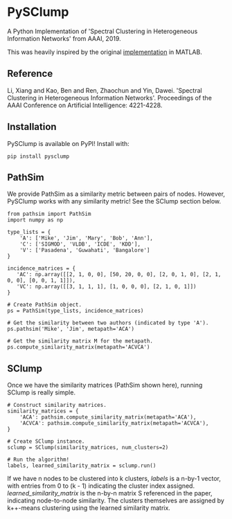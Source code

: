# PySClump
A Python Implementation of 'Spectral Clustering in Heterogeneous Information Networks' from AAAI, 2019.

This was heavily inspired by the original [implementation](https://github.com/lixiang3776/SClump) in MATLAB.

## Reference
Li, Xiang and Kao, Ben and Ren, Zhaochun and Yin, Dawei. 'Spectral Clustering in Heterogeneous Information Networks'. Proceedings of the AAAI Conference on Artificial Intelligence: 4221-4228.

## Installation
PySClump is available on PyPI! Install with:
```
pip install pysclump
```

## PathSim
We provide PathSim as a similarity metric between pairs of nodes. However, PySClump works with any similarity metric! See the SClump section below.

```
from pathsim import PathSim
import numpy as np

type_lists = {
    'A': ['Mike', 'Jim', 'Mary', 'Bob', 'Ann'],
    'C': ['SIGMOD', 'VLDB', 'ICDE', 'KDD'],
    'V': ['Pasadena', 'Guwahati', 'Bangalore']
}

incidence_matrices = { 
   'AC': np.array([[2, 1, 0, 0], [50, 20, 0, 0], [2, 0, 1, 0], [2, 1, 0, 0], [0, 0, 1, 1]]),
   'VC': np.array([[3, 1, 1, 1], [1, 0, 0, 0], [2, 1, 0, 1]])
}

# Create PathSim object.
ps = PathSim(type_lists, incidence_matrices)

# Get the similarity between two authors (indicated by type 'A').
ps.pathsim('Mike', 'Jim', metapath='ACA')

# Get the similarity matrix M for the metapath.
ps.compute_similarity_matrix(metapath='ACVCA')
```

## SClump
Once we have the similarity matrices (PathSim shown here), running SClump is really simple.
```
# Construct similarity matrices.
similarity_matrices = {
    'ACA': pathsim.compute_similarity_matrix(metapath='ACA'),
    'ACVCA': pathsim.compute_similarity_matrix(metapath='ACVCA'),
}

# Create SClump instance.
sclump = SClump(similarity_matrices, num_clusters=2)

# Run the algorithm!
labels, learned_similarity_matrix = sclump.run()
```

If we have n nodes to be clustered into k clusters, *labels* is a n-by-1 vector, with entries from 0 to (k - 1) indicating the cluster index assigned. *learned_similarity_matrix* is the n-by-n matrix S referenced in the paper, indicating node-to-node similarity.
The clusters themselves are assigned by k++-means clustering using the learned similarity matrix.